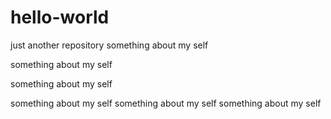 # hello-world
just another repository
something about my self

something about my self

something about my self

something about my self
something about my self
something about my self
